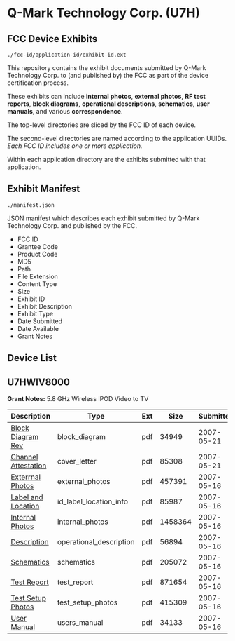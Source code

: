 # Q-Mark Technology Corp. (U7H)
## FCC Device Exhibits

```
./fcc-id/application-id/exhibit-id.ext
```

This repository contains the exhibit documents submitted by Q-Mark Technology Corp. to (and published by) the FCC as part of the device certification process.

These exhibits can include **internal photos**, **external photos**, **RF test reports**, **block diagrams**, **operational descriptions**, **schematics**, **user manuals**, and various **correspondence**.

The top-level directories are sliced by the FCC ID of each device.

The second-level directories are named according to the application UUIDs. *Each FCC ID includes one or more application.*

Within each application directory are the exhibits submitted with that application. 

## Exhibit Manifest

```
./manifest.json
```

JSON manifest which describes each exhibit submitted by Q-Mark Technology Corp. and published by the FCC.

- FCC ID
- Grantee Code
- Product Code
- MD5
- Path
- File Extension
- Content Type
- Size
- Exhibit ID
- Exhibit Description
- Exhibit Type
- Date Submitted
- Date Available
- Grant Notes

## Device List
## U7HWIV8000
**Grant Notes:** 5.8 GHz Wireless IPOD Video to TV

| Description | Type | Ext | Size | Submitted | Available |
| ----------- | ---- | --- | ---- | --------- | --------- |
| [Block Diagram Rev](U7HWIV8000/68177f7d64105ed196255832c9ab23a8/794438.pdf) | block_diagram | pdf | 34949 | 2007-05-21 | 2007-05-22 |
| [Channel Attestation](U7HWIV8000/68177f7d64105ed196255832c9ab23a8/794439.pdf) | cover_letter | pdf | 85308 | 2007-05-21 | 2007-05-22 |
| [Exterrnal Photos](U7HWIV8000/68177f7d64105ed196255832c9ab23a8/793355.pdf) | external_photos | pdf | 457391 | 2007-05-16 | 2007-05-22 |
| [Label and Location](U7HWIV8000/68177f7d64105ed196255832c9ab23a8/793357.pdf) | id_label_location_info | pdf | 85987 | 2007-05-16 | 2007-05-22 |
| [Internal Photos](U7HWIV8000/68177f7d64105ed196255832c9ab23a8/793356.pdf) | internal_photos | pdf | 1458364 | 2007-05-16 | 2007-05-22 |
| [Description](U7HWIV8000/68177f7d64105ed196255832c9ab23a8/793358.pdf) | operational_description | pdf | 56894 | 2007-05-16 | 2007-05-22 |
| [Schematics](U7HWIV8000/68177f7d64105ed196255832c9ab23a8/793359.pdf) | schematics | pdf | 205072 | 2007-05-16 | 2007-05-22 |
| [Test Report](U7HWIV8000/68177f7d64105ed196255832c9ab23a8/793360.pdf) | test_report | pdf | 871654 | 2007-05-16 | 2007-05-22 |
| [Test Setup Photos](U7HWIV8000/68177f7d64105ed196255832c9ab23a8/793361.pdf) | test_setup_photos | pdf | 415309 | 2007-05-16 | 2007-05-22 |
| [User Manual](U7HWIV8000/68177f7d64105ed196255832c9ab23a8/793362.pdf) | users_manual | pdf | 34133 | 2007-05-16 | 2007-05-22 |
